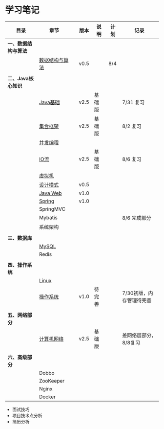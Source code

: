 # 学习笔记

| 目录                   | 章节                                                       |      | 版本 | 说明   | 计划 | 记录                     |
| ---------------------- | ---------------------------------------------------------- | ---- | ---- | ------ | ---- | ------------------------ |
| **一、数据结构与算法** |                                                            |      |      |        |      |                          |
|                        | [数据结构与算法](notes/数据结构与算法.md)                  |      | v0.5 |        | 8/4  |                          |
|                        |                                                            |      |      |        |      |                          |
| **二、Java核心知识**   |                                                            |      |      |        |      |                          |
|                        | [Java基础](notes/JavaArchitecture/01%20Java%20基础.md)     |      | v2.5 | 基础版 |      | 7/31 复习                |
|                        | [集合框架](notes/JavaArchitecture/02%20Java%20集合框架.md) |      | v2.5 | 基础版 |      | 8/2 复习                 |
|                        | [并发编程](notes/JavaArchitecture/03%20Java%20并发编程.md) |      |      |        |      |                          |
|                        | [IO流](notes/JavaArchitecture/04%20Java%20IO.md)           |      | v2.5 | 基础版 |      | 8/6 复习                 |
|                        | [虚拟机](notes/JavaArchitecture/05%20Java%20虚拟机.md)     |      |      |        |      |                          |
|                        | [设计模式](notes/JavaArchitecture/06%20设计模式.md)        |      | v0.5 |        |      |                          |
|                        | [Java Web](notes/JavaArchitecture/07%20Java%20Web.md)      |      | v1.0 |        |      |                          |
|                        | [Spring](notes/JavaWeb/Spring.md)                          |      | v1.0 |        |      |                          |
|                        | SpringMVC                                                  |      |      |        |      |                          |
|                        | Mybatis                                                    |      |      |        |      | 8/6 完成部分             |
|                        | 系统架构                                                   |      |      |        |      |                          |
|                        |                                                            |      |      |        |      |                          |
| **三、数据库**         |                                                            |      |      |        |      |                          |
|                        | [MySQL](notes/MySQL.md)                                    |      |      |        |      |                          |
|                        | Redis                                                      |      |      |        |      |                          |
|                        |                                                            |      |      |        |      |                          |
| **四、操作系统**       |                                                            |      |      |        |      |                          |
|                        | [Linux](notes/Linux.md)                                    |      |      |        |      |                          |
|                        | [操作系统](notes/操作系统.md)                              |      | v1.0 | 待完善 |      | 7/30初版，内存管理待完善 |
|                        |                                                            |      |      |        |      |                          |
| **五、网络部分**       |                                                            |      |      |        |      |                          |
|                        | [计算机网络](notes/计算机网络.md)                          |      | v2.5 | 基础版 |      | 差网络层部分，8/8复习    |
|                        |                                                            |      |      |        |      |                          |
| **六、高级部分**       |                                                            |      |      |        |      |                          |
|                        | Dobbo                                                      |      |      |        |      |                          |
|                        | ZooKeeper                                                  |      |      |        |      |                          |
|                        | Nginx                                                      |      |      |        |      |                          |
|                        | Docker                                                     |      |      |        |      |                          |

- 面试技巧
- 项目技术点分析
- 简历分析
